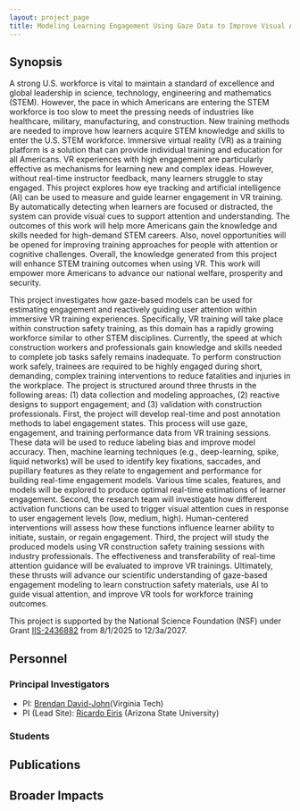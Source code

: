 ```yaml
---
layout: project_page
title: Modeling Learning Engagement Using Gaze Data to Improve Visual Attentional Guidance in Immersive Training
---
```


## Synopsis

 A strong U.S. workforce is vital to maintain a standard of excellence and global leadership in science, technology, engineering and mathematics (STEM). However, the pace in which Americans are entering the STEM workforce is too slow to meet the pressing needs of industries like healthcare, military, manufacturing, and construction. New training methods are needed to improve how learners acquire STEM knowledge and skills to enter the U.S. STEM workforce. Immersive virtual reality (VR) as a training platform is a solution that can provide individual training and education for all Americans. VR experiences with high engagement are particularly effective as mechanisms for learning new and complex ideas. However, without real-time instructor feedback, many learners struggle to stay engaged. This project explores how eye tracking and artificial intelligence (AI) can be used to measure and guide learner engagement in VR training. By automatically detecting when learners are focused or distracted, the system can provide visual cues to support attention and understanding. The outcomes of this work will help more Americans gain the knowledge and skills needed for high-demand STEM careers. Also, novel opportunities will be opened for improving training approaches for people with attention or cognitive challenges. Overall, the knowledge generated from this project will enhance STEM training outcomes when using VR. This work will empower more Americans to advance our national welfare, prosperity and security.

This project investigates how gaze-based models can be used for estimating engagement and reactively guiding user attention within immersive VR training experiences. Specifically, VR training will take place within construction safety training, as this domain has a rapidly growing workforce similar to other STEM disciplines. Currently, the speed at which construction workers and professionals gain knowledge and skills needed to complete job tasks safely remains inadequate. To perform construction work safely, trainees are required to be highly engaged during short, demanding, complex training interventions to reduce fatalities and injuries in the workplace. The project is structured around three thrusts in the following areas: (1) data collection and modeling approaches, (2) reactive designs to support engagement; and (3) validation with construction professionals. First, the project will develop real-time and post annotation methods to label engagement states. This process will use gaze, engagement, and training performance data from VR training sessions. These data will be used to reduce labeling bias and improve model accuracy. Then, machine learning techniques (e.g., deep-learning, spike, liquid networks) will be used to identify key fixations, saccades, and pupillary features as they relate to engagement and performance for building real-time engagement models. Various time scales, features, and models will be explored to produce optimal real-time estimations of learner engagement. Second, the research team will investigate how different activation functions can be used to trigger visual attention cues in response to user engagement levels (low, medium, high). Human-centered interventions will assess how these functions influence learner ability to initiate, sustain, or regain engagement. Third, the project will study the produced models using VR construction safety training sessions with industry professionals. The effectiveness and transferability of real-time attention guidance will be evaluated to improve VR trainings. Ultimately, these thrusts will advance our scientific understanding of gaze-based engagement modeling to learn construction safety materials, use AI to guide visual attention, and improve VR tools for workforce training outcomes.

This project is supported by the National Science Foundation (NSF) under Grant [IIS-2436882](https://www.nsf.gov/awardsearch/showAward?AWD_ID=2436882&HistoricalAwards=false) from 8/1/2025 to 12/3a/2027.

## Personnel

### Principal Investigators
- PI: [Brendan David-John](https://bmdj-vt.github.io/about)(Virginia Tech)
- PI (Lead Site): [Ricardo Eiris](https://search.asu.edu/profile/4820448) (Arizona State University)

### Students

## Publications

## Broader Impacts
